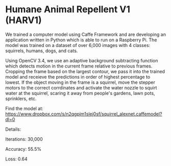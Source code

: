 # Humane Animal Repellent V1 (HARV1)
We trained a computer model using Caffe Framework and are developing an application written in Python which is able to run on 
a Raspberry Pi. The model was trained on a dataset of over 6,000 images with 4 classes: squirrels, humans, dogs, and cats.

Using OpenCV 3.4, we use an adaptive background subtracting function which detects motion in the current frame relative to 
previous frames. Cropping the frame based on the largest contour, we pass it into the trained model and receieve the 
predictions in order of highest percentage to lowest. If the object moving in the frame is a squirrel, move the stepper motors 
to the correct corrdinates and activate the water nozzle to squirt water at the squirrel, scaring it away from people's gardens,
lawn pots, sprinklers, etc.

Find the model at: https://www.dropbox.com/s/n2qgpjm1slej0sf/squirrel_alexnet.caffemodel?dl=0

Details:
    <p>Iterations: 30,000
    <p>Accuracy:   55.5%
    <p>Loss:       0.64
